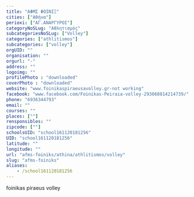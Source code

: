 ```yaml
---
title: "ΑΦΜΣ ΦΟΙΝΙΞ"
cities: ["Αθήνα"]
perioxi: ["ΑΓ.ΑΝΑΡΓΥΡΟΙ"]
categoryNoSLug: "Αθλητισμός"
subcategoriesNoSLug: ["Volley"]
categories: ["athlitismos"]
subcategories: ["volley"]
orgUID: ""
organisation: ""
orgurl: "-"
address: ""
logoimg: ""
profilePhoto : "downloaded"
coverPhoto : "downloaded"
website: "www.foinikaspiraeusavolley.gr-not working"
facebook: "www.facebook.com/Foinikas-Peiraia-volley-293068814214739/"
phone: "6936344793"
email: ""
courses: ""
places: [""]
rensponsibles: ""
zipcode: [""]
schoolsUID: "school161120181256"
UID: "school161120181256"
latitude: ""
longitude: ""
url: "afms-foiniks/athina/athlitismos/volley"
slug: "afms-foiniks"
aliases:
    - /school161120181256
---
```



foinikas piraeus volley

